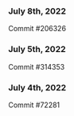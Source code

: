 ### July 8th, 2022

Commit #206326

### July 5th, 2022

Commit #314353


### July 4th, 2022

Commit #72281
